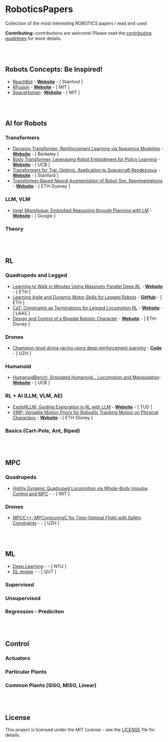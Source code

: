 # RoboticsPapers
Collection of the most interesting ROBOTICS papers i read and used 

**Contributing:** contributions are welcome! Please read the [contributing guidelines](contributing.md) for more details.

 <!--       Instructions for Contribuitors
   here we will just list and link interesting (Mid-High level) of easy understanding papers, 
   
   the linked paper MUST HAVE: CODE or VIDEOS or WEBSITE or GitHub Repo ... 
   
   for each one it will be good to have a short/quick description 
   ( https://chatgpt.com/ -- 4o is the way to go;  prompt: "plese resume it with details in 200 words: PAPER.Link" )

   to start we can just write everything here, lateron include multiple .md , one for each topic, is Recommended !!

   Thanks.
   Pit
 !-->
<br></br>
## Robots Concepts: Be Inspired!
- [ReachBot](https://ieeexplore.ieee.org/stamp/stamp.jsp?arnumber=10115893) - [**Website**](https://stanfordasl.github.io/projects/UnconvSpaceRobotics/) - [ Stanford ]
- [RFusion](https://www.mit.edu/~fadel/papers/RFusion-paper.pdf) - [**Website**](https://www.media.mit.edu/publications/rfusion-robotic-grasping-via-rf-visual-sensing-and-learning/) - [ MIT ]
- [SpaceHuman](https://dl.acm.org/doi/pdf/10.1145/3334480.3383087) -[**Website**](https://www.media.mit.edu/publications/spacehuman-a-soft-robotic-prosthetic-for-space-exploration/) - [ MIT ] 

<br></br>
## AI for Robots
### Transformers
- [Decision Transformer: Reinforcement Learning via Sequence Modeling](https://arxiv.org/pdf/2106.01345) - [**Website**](https://sites.google.com/berkeley.edu/decision-transformer) - [ Berkeley ]
- [Body Transformer: Leveraging Robot Embodiment for Policy Learning](https://arxiv.org/pdf/2408.06316) - [**Website**](https://sferrazza.cc/bot_site/) - [ UCB ]
- [Transformers for Traj. Optimiz. Application to Spacecraft Rendezvous](https://arxiv.org/pdf/2310.13831) - [**Website**](https://rendezvoustransformer.github.io/) - [ Stanford ]
- [Transformer-Based Neural Augmentation of Robot Sim. Representations](https://ieeexplore.ieee.org/stamp/stamp.jsp?tp=&arnumber=10113169&tag=1) - [**Website**](https://la.disneyresearch.com/publication/transformer-based-neural-augmentation-of-robot-simulation-representations/) - [ ETH-Dysney ]
### LLM, VLM
- [Inner Monologue: Embodied Reasoning through Planning with LM](https://arxiv.org/pdf/2207.05608) - [**Website**](https://innermonologue.github.io/) - [ Google ]
### Theory

<br></br>
## RL
### Quadrupeds and Legged
- [Learning to Walk in Minutes Using Massively Parallel Deep RL](https://arxiv.org/pdf/2109.11978) - [**Website**](https://leggedrobotics.github.io/legged_gym/) - [ ETH ]
- [Learning Agile and Dynamic Motor Skills for Legged Robots](https://arxiv.org/pdf/1901.08652) - [**GitHub**](https://github.com/junja94/anymal_science_robotics_supplementary) - [ ETH ] 
- [CaT: Constraints as Terminations for Legged Locomotion RL](https://arxiv.org/pdf/2403.18765) - [**Website**](https://constraints-as-terminations.github.io./) - [ LAAS ]
- [Design and Control of a Bipedal Robotic Character](https://la.disneyresearch.com/wp-content/uploads/BD_X_paper.pdf) - [**Website**](https://la.disneyresearch.com/publication/design-and-control-of-a-bipedal-robotic-character/) - [ ETH-Disney ]

### Drones
- [Champion-level drone racing using deep reinforcement learning](https://www.nature.com/articles/s41586-023-06419-4) - [**Code**](https://zenodo.org/records/7955278) - [ UZH ]

### Humanoid
- [HumanoidBench: Simulated Humanoid... Locomotion and Manipulation](https://arxiv.org/pdf/2403.10506)- [**Website**](https://humanoid-bench.github.io/) - [ UCB ]

### RL + AI (LLM, VLM, AE)
- [ExploRLLM: Guiding Exploration in RL with LLM](https://arxiv.org/html/2403.09583v2) - [**Website**](https://explorllm.github.io/) - [ TUD ]
- [VMP: Versatile Motion Priors for Robustly Tracking Motion on Physical Characters](https://la.disneyresearch.com/wp-content/uploads/VMP_paper.pdf) - [**Website**](https://la.disneyresearch.com/publication/vmp-versatile-motion-priors-for-robustly-tracking-motion-on-physical-characters/) - [ ETH-Disney ]

### Basics (Cart-Pole, Ant, Biped)

<br></br>
## MPC
### Quadrupeds
- [Highly Dynamic Quadruped Locomotion via Whole-Body Impulse Control and MPC](https://arxiv.org/pdf/1909.06586) - - [ MIT ]
### Drones
- [MPCC++: MPContouringC for Time-Optimal Flight with Safety Constraints](https://rpg.ifi.uzh.ch/docs/RSS24_KrinnerRomero.pdf) - - [ UZH ] 

<br></br>
## ML
- [Deep Learning](https://www.nature.com/articles/nature14539) - - [ NYU ]
- [DL review](https://typeset.io/papers/review-of-deep-learning-concepts-cnn-architectures-hpbk62qzc2) - - [ QUT ]

### Supervised

### Unsupervised

### Regression - Prediciton

<br></br>
## Control
### Actuators

### Particular Plants

### Common Plants (SISO, MISO, Linear)

<br></br>
## License

This project is licensed under the MIT License - see the [LICENSE](LICENSE) file for details.
